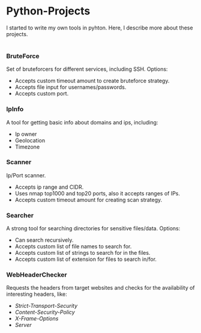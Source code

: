 # Python-Projects

I started to write my own tools in pyhton. Here, I describe more about these projects.
<br><br>

### BruteForce
Set of bruteforcers for different services, including SSH. Options:
  - Accepts custom timeout amount to create bruteforce strategy.
  - Accepts file input for usernames/passwords.
  - Accepts custom port.

### IpInfo
A tool for getting basic info about domains and ips, including:
  - Ip owner
  - Geolocation
  - Timezone
 
### Scanner
Ip/Port scanner.
  - Accepts ip range and CIDR.
  - Uses nmap top1000 and top20 ports, also it accepts ranges of IPs.
  - Accepts custom timeout amount for creating scan strategy.
 
 ### Searcher
 A strong tool for searching directories for sensitive files/data. Options:
  - Can search recursively.
  - Accepts custom list of file names to search for.
  - Accepts custom list of strings to search for in the files.
  - Accepts custom list of extension for files to search in/for.
  
 ### WebHeaderChecker
 Requests the headers from target websites and checks for the availability of interesting headers, like:
  - *Strict-Transport-Security*
  - *Content-Security-Policy*
  - *X-Frame-Options*
  - *Server*
